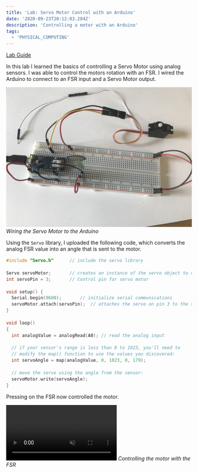 ```yaml
---
title: 'Lab: Servo Motor Control with an Arduino'
date: '2020-09-23T20:12:03.284Z'
description: 'Controlling a motor with an Arduino'
tags:
  - 'PHYSICAL_COMPUTING'
---
```


[Lab Guide](https://itp.nyu.edu/physcomp/labs/labs-arduino-digital-and-analog/servo-motor-control-with-an-arduino/)

In this lab I learned the basics of controlling a Servo Motor using analog sensors. I was able to control the motors rotation with an FSR. I wired the Arduino to connect to an FSR input and a Servo Motor output.

![Wiring the Servo Motor to the Arduino](IMG_6356.jpeg)
_Wiring the Servo Motor to the Arduino_

Using the `Servo` library, I uploaded the following code, which converts the analog FSR value into an angle that is sent to the motor.

```cpp
#include "Servo.h"      // include the servo library

Servo servoMotor;       // creates an instance of the servo object to control a servo
int servoPin = 3;       // Control pin for servo motor

void setup() {
  Serial.begin(9600);       // initialize serial communications
  servoMotor.attach(servoPin);  // attaches the servo on pin 3 to the servo object
}

void loop()
{
  int analogValue = analogRead(A0); // read the analog input

  // if your sensor's range is less than 0 to 1023, you'll need to
  // modify the map() function to use the values you discovered:
  int servoAngle = map(analogValue, 0, 1023, 0, 179);

  // move the servo using the angle from the sensor:
  servoMotor.write(servoAngle);
}
```

<p></p>

Pressing on the FSR now controlled the motor.

<p>
<video autoplay loop muted name="Controlling the motor with the FSR" src="IMG_6357.mov"></video>
<em>Controlling the motor with the FSR</em>
</p>
